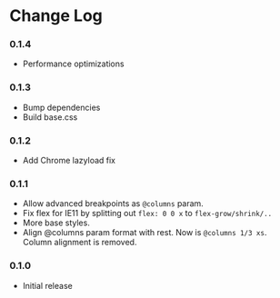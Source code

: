 # Change Log

### 0.1.4

- Performance optimizations


### 0.1.3

- Bump dependencies
- Build base.css


### 0.1.2

- Add Chrome lazyload fix


### 0.1.1

- Allow advanced breakpoints as `@columns` param.
- Fix flex for IE11 by splitting out `flex: 0 0 x` to `flex-grow/shrink/..`
- More base styles.
- Align @columns param format with rest. Now is `@columns 1/3 xs`.
  Column alignment is removed.


### 0.1.0

- Initial release
